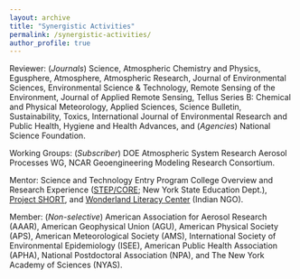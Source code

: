 ```yaml
---
layout: archive
title: "Synergistic Activities"
permalink: /synergistic-activities/
author_profile: true
---
```


Reviewer: (*Journals*) Science, Atmospheric Chemistry and Physics, Egusphere, Atmosphere, Atmospheric Research, Journal of Environmental Sciences, Environmental Science & Technology, Remote Sensing of the Environment, Journal of Applied Remote Sensing, Tellus Series B: Chemical and Physical Meteorology, Applied Sciences, Science Bulletin, Sustainability, Toxics, International Journal of Environmental Research and Public Health, Hygiene and Health Advances, and (*Agencies*) National Science Foundation.

Working Groups: (*Subscriber*) DOE Atmospheric System Research Aerosol Processes WG, NCAR Geoengineering Modeling Research Consortium.

Mentor: Science and Technology Entry Program College Overview and Research Experience
([STEP/CORE](http://www.nysed.gov/postsecondary-services/science-and-technology-entry-program-step); New York State Education Dept.), [Project SHORT](https://www.project-short.com/pre-grad-mentors/arshad-nair), and [Wonderland Literacy Center](https://www.facebook.com/WLCNGO/) (Indian NGO).

Member: (*Non-selective*) American Association for Aerosol Research (AAAR), American Geophysical Union (AGU), American Physical Society (APS), American Meteorological Society (AMS), International Society of Environmental Epidemiology (ISEE), American Public Health Association (APHA), National Postdoctoral Association (NPA), and The New York Academy of Sciences (NYAS).
